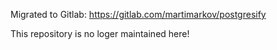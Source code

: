 Migrated to Gitlab: https://gitlab.com/martimarkov/postgresify

This repository is no loger maintained here!
